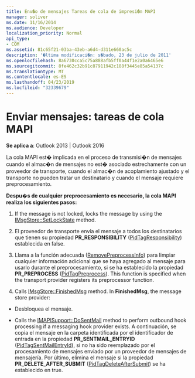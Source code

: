 ```yaml
---
title: Env�o de mensajes Tareas de cola de impresi�n MAPI
manager: soliver
ms.date: 11/16/2014
ms.audience: Developer
localization_priority: Normal
api_type:
- COM
ms.assetid: 81c65f21-03ba-43eb-a6d4-d311e660ac5c
description: '�ltima modificaci�n: s�bado, 23 de julio de 2011'
ms.openlocfilehash: 8a6730cca5c75a888afb5ff0a44f1e2a0a6465e6
ms.sourcegitcommit: 8fe462c32b91c87911942c188f3445e85a54137c
ms.translationtype: MT
ms.contentlocale: es-ES
ms.lasthandoff: 04/23/2019
ms.locfileid: "32339679"
---
```

# <a name="sending-messages-mapi-spooler-tasks"></a>Enviar mensajes: tareas de cola MAPI

  
  
**Se aplica a**: Outlook 2013 | Outlook 2016 
  
La cola MAPI est� implicada en el proceso de transmisi�n de mensajes cuando el almac�n de mensajes no est� asociado estrechamente con un proveedor de transporte, cuando el almac�n de acoplamiento ajustado y el transporte no pueden tratar un destinatario y cuando el mensaje requiere preprocesamiento.
  
 **Despu�s de cualquier preprocesamiento es necesario, la cola MAPI realiza los siguientes pasos:**
  
1. If the message is not locked, locks the message by using the [IMsgStore::SetLockState](imsgstore-setlockstate.md) method. 
    
2. El proveedor de transporte envía el mensaje a todos los destinatarios que tienen su propiedad **PR_RESPONSIBILITY** ([PidTagResponsibility](pidtagresponsibility-canonical-property.md)) establecida en false. 
    
3. Llama a la función adecuada ([RemovePreprocessInfo](removepreprocessinfo.md)) para limpiar cualquier información adicional que se haya agregado al mensaje para usarlo durante el preprocesamiento, si se ha establecido la propiedad **PR_PREPROCESS** ([PidTagPreprocess](pidtagpreprocess-canonical-property.md)). This function is specified when the transport provider registers its preprocessor function. 
    
4. Calls [IMsgStore::FinishedMsg](imsgstore-finishedmsg.md) method. In **FinishedMsg**, the message store provider:
    
  - Desbloquea el mensaje.
    
  - Calls the [IMAPISupport::DoSentMail](imapisupport-dosentmail.md) method to perform outbound hook processing if a messaging hook provider exists. A continuación, se copia el mensaje en la carpeta identificada por el identificador de entrada en la propiedad **PR_SENTMAIL_ENTRYID** ([PidTagSentMailEntryId](pidtagsentmailentryid-canonical-property.md)), si no ha sido reemplazado por el procesamiento de mensajes enviado por un proveedor de mensajes de mensajería. Por último, elimina el mensaje si la propiedad **PR_DELETE_AFTER_SUBMIT** ([PidTagDeleteAfterSubmit](pidtagdeleteaftersubmit-canonical-property.md)) se ha establecido en true. 
    

